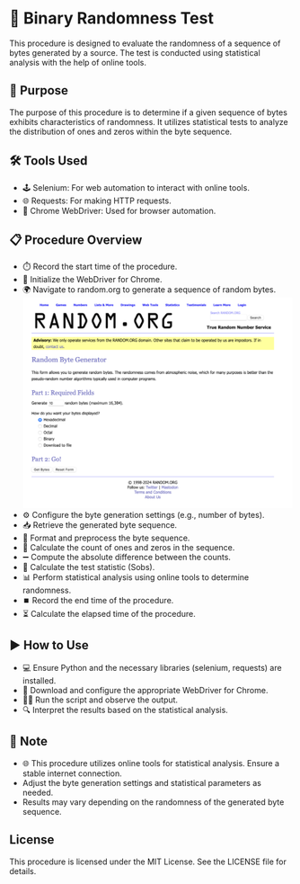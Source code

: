 # 🔢 Binary Randomness Test
This procedure is designed to evaluate the randomness of a sequence of bytes generated by a source. The test is conducted using statistical analysis with the help of online tools.

## 🎯 Purpose
The purpose of this procedure is to determine if a given sequence of bytes exhibits characteristics of randomness. It utilizes statistical tests to analyze the distribution of ones and zeros within the byte sequence.

## 🛠️ Tools Used
- 🕹️ Selenium: For web automation to interact with online tools.
- 🌐 Requests: For making HTTP requests.
- 🧭 Chrome WebDriver: Used for browser automation.

## 📋 Procedure Overview
- ⏱️ Record the start time of the procedure.
- 🚀 Initialize the WebDriver for Chrome.
- 🌍 Navigate to random.org to generate a sequence of random bytes.
![Pictures/Random.png](Pictures/Random.png)
- ⚙️ Configure the byte generation settings (e.g., number of bytes).
- 📥 Retrieve the generated byte sequence.
- 🧹 Format and preprocess the byte sequence.
- 🔢 Calculate the count of ones and zeros in the sequence.
- ➖ Compute the absolute difference between the counts.
- 🧮 Calculate the test statistic (Sobs).
- 📊 Perform statistical analysis using online tools to determine randomness.
- ⏹️ Record the end time of the procedure.
- ⏳ Calculate the elapsed time of the procedure.

## ▶️ How to Use
- 💻 Ensure Python and the necessary libraries (selenium, requests) are installed.
- 🧩 Download and configure the appropriate WebDriver for Chrome.
- 🏃‍♂️ Run the script and observe the output.
- 🔍 Interpret the results based on the statistical analysis.

## 📝 Note
- 🌐 This procedure utilizes online tools for statistical analysis. Ensure a stable internet connection.
- Adjust the byte generation settings and statistical parameters as needed.
- Results may vary depending on the randomness of the generated byte sequence.

## License
This procedure is licensed under the MIT License. See the LICENSE file for details.
